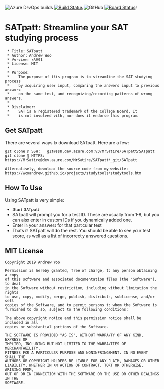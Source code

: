 ![Azure DevOps builds](https://img.shields.io/azure-devops/build/MrSatire/d2730864-d8bc-4455-85f1-0386a92cfbf6/7.svg)
[![Build Status](https://dev.azure.com/MrSatire/SATpatt/_apis/build/status/SATpatt?branchName=master)](https://dev.azure.com/MrSatire/SATpatt/_build/latest?definitionId=7&branchName=master)
![GitHub](https://img.shields.io/github/license/wooandrew/SATpatt.svg)
[![Board Status](https://dev.azure.com/MrSatire/d2730864-d8bc-4455-85f1-0386a92cfbf6/b43272dd-ca19-42fd-bf69-abdba451b231/_apis/work/boardbadge/bac551b6-ee0a-46de-af8d-a04a70817766)](https://dev.azure.com/MrSatire/d2730864-d8bc-4455-85f1-0386a92cfbf6/_boards/board/t/b43272dd-ca19-42fd-bf69-abdba451b231/Microsoft.FeatureCategory)s

# SATpatt: Streamline your SAT studying process
```
 * Title: SATpatt
 * Author: Andrew Woo
 * Version: rA001
 * License: MIT
 *
 * Purpose:
 *    The purpose of this program is to streamline the SAT studying process
 *    by acquiring user input, comparing the answers input to previous answers
 *    on the same test, and recognizing/recording patterns of wrong answers.
 *
 * Disclaimer:
 *    SAT is a registered trademark of the College Board. It
 *    is not involved with, nor does it endorse this program.
```
## Get SATpatt
There are several ways to download SATpatt. Here are a few:

~~~
git clone @ SSH:   git@ssh.dev.azure.com:v3/MrSatire/SATpatt/SATpatt
git clone @ HTTPS: https://MrSatire@dev.azure.com/MrSatire/SATpatt/_git/SATpatt

Alternatively, download the source code from my website:
https://wooandrew.github.io/projects/studytools/studytools.htm
~~~

## How To Use
Using SATpatt is very simple:
* Start SATpatt
* SATpatt will prompt you for a test ID. These are usually from 1-8, but you can also enter in custom IDs if you dynamically added one.
* Enter in your answers for that particular test
* Thats it! SATpatt will do the rest. You should be able to see your test score, as well as a list of incorrectly answered questions.

## MIT License
```
Copyright 2019 Andrew Woo

Permission is hereby granted, free of charge, to any person obtaining a copy 
of this software and associated documentation files (the "Software"), to deal 
in the Software without restriction, including without limitation the rights 
to use, copy, modify, merge, publish, distribute, sublicense, and/or sell 
copies of the Software, and to permit persons to whom the Software is 
furnished to do so, subject to the following conditions:

The above copyright notice and this permission notice shall be included in all 
copies or substantial portions of the Software.

THE SOFTWARE IS PROVIDED "AS IS", WITHOUT WARRANTY OF ANY KIND, EXPRESS OR 
IMPLIED, INCLUDING BUT NOT LIMITED TO THE WARRANTIES OF MERCHANTABILITY, 
FITNESS FOR A PARTICULAR PURPOSE AND NONINFRINGEMENT. IN NO EVENT SHALL THE 
AUTHORS OR COPYRIGHT HOLDERS BE LIABLE FOR ANY CLAIM, DAMAGES OR OTHER 
LIABILITY, WHETHER IN AN ACTION OF CONTRACT, TORT OR OTHERWISE, ARISING FROM, 
OUT OF OR IN CONNECTION WITH THE SOFTWARE OR THE USE OR OTHER DEALINGS IN THE 
SOFTWARE.
```
